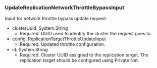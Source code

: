 ### UpdateReplicationNetworkThrottleBypassInput
Input for network throttle bypass update request.

- clusterUuid: System.String
  - Required. UUID used to identify the cluster the request goes to.
- config: ReplicationTargetThrottleUpdateInput
  - Required. Updated throttle configuration.
- id: System.String
  - Required. Cluster UUID assigned to the replication target. The replication target should be configured using Private Net.
